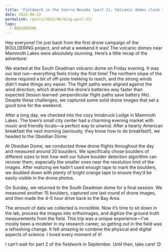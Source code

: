 ```yaml
---
title: 'Fieldwork in the Sierra Nevada (part 1), Volcanic domes close to Mammoth Lakes'
date: 2022-06-22
permalink: /posts/2022/06/blog-post-12/
tags:
  - BOULDERING
---
```


Hey everyone! I’m just back from the first drone campaign of the BOULDERING project, and what a weekend it was! The volcanic domes near Mammoth Lakes were absolutely stunning. Here’s a little recap of the adventure:

We started at the South Deadman volcanic dome on Friday evening. It was our test run—everything feels tricky the first time! The northern slope of the dome required a bit of off-piste trekking to reach, and the strong winds didn’t make things any easier. The flight paths were aligned against the wind direction, which drained the drone’s batteries way faster than expected (lesson learned: perpendicular flight paths save battery life). Despite these challenges, we captured some solid drone images that set a good tone for the weekend.

After a long day, we checked into the cozy Innsbruck Lodge in Mammoth Lakes. The town’s small city center had a charming evening market with music and friendly locals—a perfect way to unwind. After a hearty American breakfast the next morning (seriously, they know how to do breakfast!), we headed to the Obsidian Dome.

At Obsidian Dome, we conducted three drone flights throughout the day and measured around 20 boulders. We specifically chose boulders of different sizes to test how well our future boulder detection algorithm can recover them, especially the smaller ones near the resolution limit of the images. After realizing we hadn’t used enough tape to mark the boulders, we doubled down with plenty of bright orange tape to ensure they’d be easily visible in the drone photos.

On Sunday, we returned to the South Deadman dome for a final session. We measured another 15 boulders, captured one last round of drone images, and then made the 4–5 hour drive back to the Bay Area.

The amount of data we collected is incredible. Now it’s time to sit down in the lab, process the images into orthoimages, and digitize the ground truth measurements from the field. This trip was a unique experience—I’ve mostly been a modeler in my research career, so getting out in the field was a refreshing change. It felt amazing to combine the physical and digital aspects of science. I loved every moment of it!

I can’t wait for part 2 of the fieldwork in September. Until then, take care! 😊


